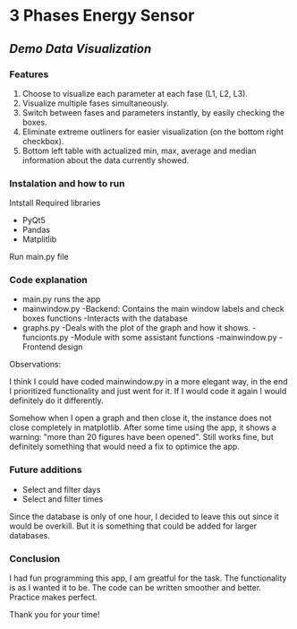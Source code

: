
# 3 Phases Energy Sensor
## _Demo Data Visualization_



### Features

1) Choose to visualize each parameter at each fase (L1, L2, L3). 
2) Visualize multiple fases simultaneously.
3) Switch between fases and parameters instantly, by easily checking the boxes.
4) Eliminate extreme outliners for easier visualization (on the bottom right checkbox).
5) Bottom left table with actualized min, max, average and median information about the data currently showed.

### Instalation and how to run

Intstall Required libraries
- PyQt5
- Pandas
- Matplitlib

Run main.py file

### Code explanation

- main.py runs the app
- mainwindow.py
    -Backend: Contains the main window labels and check boxes functions
    -Interacts with the database
- graphs.py
    -Deals with the plot of the graph and how it shows.
-funcionts.py
    -Module with some assistant functions
-mainwindow.py
    -Frontend design

Observations:

I think I could have coded mainwindow.py in a more elegant way, in the end I prioritized functionality and just went for it. If I would code it again I would definitely do it differently.

Somehow when I open a graph and then close it, the instance does not close completely in matplotlib. After some time using the app, it shows a warning: "more than 20 figures have been opened". Still works fine, but definitely something that would need a fix to optimice the app.

### Future additions

- Select and filter days
- Select and filter times

Since the database is only of one hour, I decided to leave this out since it would be overkill. But it is something that could be added for larger databases.

### Conclusion

I had fun programming this app, I am greatful for the task. The functionality is as I wanted it to be. The code can be written smoother and better. Practice makes perfect.

Thank you for your time!